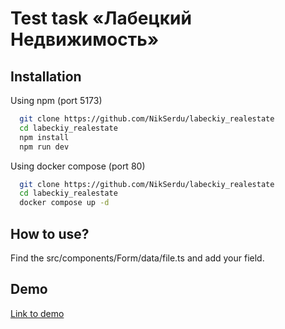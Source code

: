 # Test task «Лабецкий Недвижимость»

## Installation

Using npm (port 5173)

```bash
  git clone https://github.com/NikSerdu/labeckiy_realestate
  cd labeckiy_realestate
  npm install
  npm run dev
```

Using docker compose (port 80)

```bash
  git clone https://github.com/NikSerdu/labeckiy_realestate
  cd labeckiy_realestate
  docker compose up -d
```

## How to use?

Find the src/components/Form/data/file.ts and add your field.

## Demo

[Link to demo](https://labeckiy-realestate.vercel.app/)
